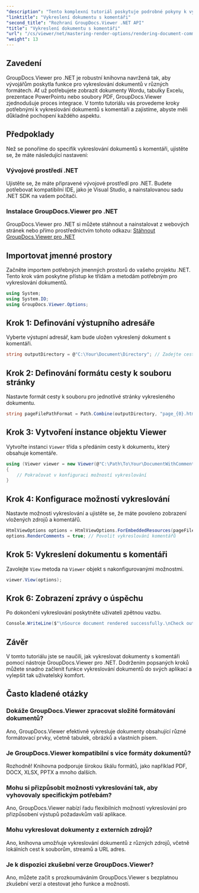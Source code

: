 ```yaml
---
"description": "Tento komplexní tutoriál poskytuje podrobné pokyny k vykreslování dokumentů s komentáři v aplikacích .NET pomocí knihovny GroupDocs.Viewer."
"linktitle": "Vykreslení dokumentu s komentáři"
"second_title": "Rozhraní GroupDocs.Viewer .NET API"
"title": "Vykreslení dokumentu s komentáři"
"url": "/cs/viewer/net/mastering-render-options/rendering-document-comments/"
"weight": 13
---
```


## Zavedení

GroupDocs.Viewer pro .NET je robustní knihovna navržená tak, aby vývojářům poskytla funkce pro vykreslování dokumentů v různých formátech. Ať už potřebujete zobrazit dokumenty Wordu, tabulky Excelu, prezentace PowerPointu nebo soubory PDF, GroupDocs.Viewer zjednodušuje proces integrace. V tomto tutoriálu vás provedeme kroky potřebnými k vykreslování dokumentů s komentáři a zajistíme, abyste měli důkladné pochopení každého aspektu.

## Předpoklady
Než se ponoříme do specifik vykreslování dokumentů s komentáři, ujistěte se, že máte následující nastavení:

### Vývojové prostředí .NET
Ujistěte se, že máte připravené vývojové prostředí pro .NET. Budete potřebovat kompatibilní IDE, jako je Visual Studio, a nainstalovanou sadu .NET SDK na vašem počítači.

### Instalace GroupDocs.Viewer pro .NET
GroupDocs.Viewer pro .NET si můžete stáhnout a nainstalovat z webových stránek nebo přímo prostřednictvím tohoto odkazu:
[Stáhnout GroupDocs.Viewer pro .NET](https://releases.groupdocs.com/viewer/net/)

## Importovat jmenné prostory
Začněte importem potřebných jmenných prostorů do vašeho projektu .NET. Tento krok vám poskytne přístup ke třídám a metodám potřebným pro vykreslování dokumentů.

```csharp
using System;
using System.IO;
using GroupDocs.Viewer.Options;
```

## Krok 1: Definování výstupního adresáře
Vyberte výstupní adresář, kam bude uložen vykreslený dokument s komentáři.

```csharp
string outputDirectory = @"C:\Your\Document\Directory"; // Zadejte cestu k adresáři
```

## Krok 2: Definování formátu cesty k souboru stránky
Nastavte formát cesty k souboru pro jednotlivé stránky vykresleného dokumentu.

```csharp
string pageFilePathFormat = Path.Combine(outputDirectory, "page_{0}.html");
```

## Krok 3: Vytvoření instance objektu Viewer
Vytvořte instanci `Viewer` třída s předáním cesty k dokumentu, který obsahuje komentáře.

```csharp
using (Viewer viewer = new Viewer(@"C:\Path\To\Your\DocumentWithComments.docx"))
{
    // Pokračovat v konfiguraci možností vykreslování
}
```

## Krok 4: Konfigurace možností vykreslování
Nastavte možnosti vykreslování a ujistěte se, že máte povoleno zobrazení vložených zdrojů a komentářů.

```csharp
HtmlViewOptions options = HtmlViewOptions.ForEmbeddedResources(pageFilePathFormat);
options.RenderComments = true; // Povolit vykreslování komentářů
```

## Krok 5: Vykreslení dokumentu s komentáři
Zavolejte `View` metoda na `Viewer` objekt s nakonfigurovanými možnostmi.

```csharp
viewer.View(options);
```

## Krok 6: Zobrazení zprávy o úspěchu
Po dokončení vykreslování poskytněte uživateli zpětnou vazbu.

```csharp
Console.WriteLine($"\nSource document rendered successfully.\nCheck output in {outputDirectory}.");
```

## Závěr
V tomto tutoriálu jste se naučili, jak vykreslovat dokumenty s komentáři pomocí nástroje GroupDocs.Viewer pro .NET. Dodržením popsaných kroků můžete snadno začlenit funkce vykreslování dokumentů do svých aplikací a vylepšit tak uživatelský komfort.

## Často kladené otázky

### Dokáže GroupDocs.Viewer zpracovat složité formátování dokumentů?
Ano, GroupDocs.Viewer efektivně vykresluje dokumenty obsahující různé formátovací prvky, včetně tabulek, obrázků a vlastních písem.

### Je GroupDocs.Viewer kompatibilní s více formáty dokumentů?
Rozhodně! Knihovna podporuje širokou škálu formátů, jako například PDF, DOCX, XLSX, PPTX a mnoho dalších.

### Mohu si přizpůsobit možnosti vykreslování tak, aby vyhovovaly specifickým potřebám?
Ano, GroupDocs.Viewer nabízí řadu flexibilních možností vykreslování pro přizpůsobení výstupů požadavkům vaší aplikace.

### Mohu vykreslovat dokumenty z externích zdrojů?
Ano, knihovna umožňuje vykreslování dokumentů z různých zdrojů, včetně lokálních cest k souborům, streamů a URL adres.

### Je k dispozici zkušební verze GroupDocs.Viewer?
Ano, můžete začít s prozkoumáváním GroupDocs.Viewer s bezplatnou zkušební verzí a otestovat jeho funkce a možnosti.